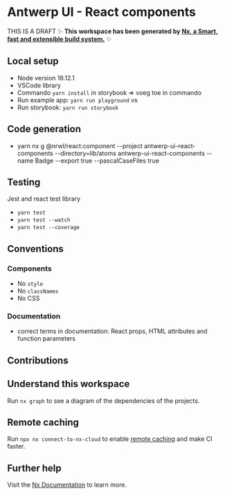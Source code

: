 # Antwerp UI - React components

THIS IS A DRAFT
✨ **This workspace has been generated by [Nx, a Smart, fast and extensible build system.](https://nx.dev)** ✨

## Local setup

- Node version 18.12.1
- VSCode library
- Commando `yarn install` in storybook => voeg toe in commando
- Run example app: `yarn run playground` vs
- Run storybook: `yarn run storybook`

## Code generation

- yarn nx g @nrwl/react:component --project antwerp-ui-react-components --directory=lib/atoms antwerp-ui-react-components --name Badge --export true --pascalCaseFiles true

## Testing

Jest and react test library

- `yarn test`
- `yarn test --watch`
- `yarn test --coverage`

## Conventions

### Components

- No `style`
- No `classNames`
- No CSS

### Documentation

- correct terms in documentation: React props, HTML attributes and function parameters

## Contributions

## Understand this workspace

Run `nx graph` to see a diagram of the dependencies of the projects.

## Remote caching

Run `npx nx connect-to-nx-cloud` to enable [remote caching](https://nx.app) and make CI faster.

## Further help

Visit the [Nx Documentation](https://nx.dev) to learn more.
